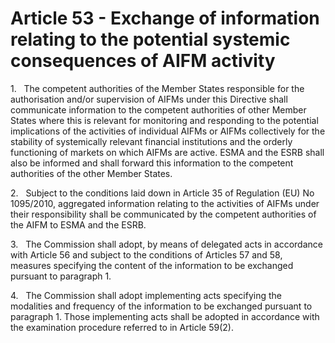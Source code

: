 # Article 53 - Exchange of information relating to the potential systemic consequences of AIFM activity


1.   The competent authorities of the Member States responsible for the authorisation and/or supervision of AIFMs under this Directive shall communicate information to the competent authorities of other Member States where this is relevant for monitoring and responding to the potential implications of the activities of individual AIFMs or AIFMs collectively for the stability of systemically relevant financial institutions and the orderly functioning of markets on which AIFMs are active. ESMA and the ESRB shall also be informed and shall forward this information to the competent authorities of the other Member States.

2.   Subject to the conditions laid down in Article 35 of Regulation (EU) No 1095/2010, aggregated information relating to the activities of AIFMs under their responsibility shall be communicated by the competent authorities of the AIFM to ESMA and the ESRB.

3.   The Commission shall adopt, by means of delegated acts in accordance with Article 56 and subject to the conditions of Articles 57 and 58, measures specifying the content of the information to be exchanged pursuant to paragraph 1.

4.   The Commission shall adopt implementing acts specifying the modalities and frequency of the information to be exchanged pursuant to paragraph 1. Those implementing acts shall be adopted in accordance with the examination procedure referred to in Article 59(2).
